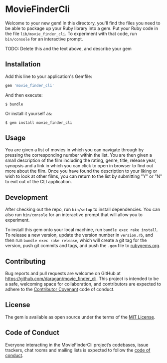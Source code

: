 # MovieFinderCli

Welcome to your new gem! In this directory, you'll find the files you need to be able to package up your Ruby library into a gem. Put your Ruby code in the file `lib/movie_finder_cli`. To experiment with that code, run `bin/console` for an interactive prompt.

TODO: Delete this and the text above, and describe your gem

## Installation

Add this line to your application's Gemfile:

```ruby
gem 'movie_finder_cli'
```

And then execute:

    $ bundle

Or install it yourself as:

    $ gem install movie_finder_cli

## Usage

You are given a list of movies in which you can navigate through by pressing the corresponding number within the list. You are then given a small description of the film including the rating, genre, title, release year, synopsis and a link in which you can click to open in browser to find out more about the film. Once you have found the description to your liking or wish to look at other films, you can return to the list by submitting "Y" or "N" to exit out of the CLI application.

## Development

After checking out the repo, run `bin/setup` to install dependencies. You can also run `bin/console` for an interactive prompt that will allow you to experiment.

To install this gem onto your local machine, run `bundle exec rake install`. To release a new version, update the version number in `version.rb`, and then run `bundle exec rake release`, which will create a git tag for the version, push git commits and tags, and push the `.gem` file to [rubygems.org](https://rubygems.org).

## Contributing

Bug reports and pull requests are welcome on GitHub at https://github.com/daragan/movie_finder_cli. This project is intended to be a safe, welcoming space for collaboration, and contributors are expected to adhere to the [Contributor Covenant](http://contributor-covenant.org) code of conduct.

## License

The gem is available as open source under the terms of the [MIT License](https://opensource.org/licenses/MIT).

## Code of Conduct

Everyone interacting in the MovieFinderCli project’s codebases, issue trackers, chat rooms and mailing lists is expected to follow the [code of conduct](https://github.com/'scruffy-method-7979'/movie_finder_cli/blob/master/CODE_OF_CONDUCT.md).
